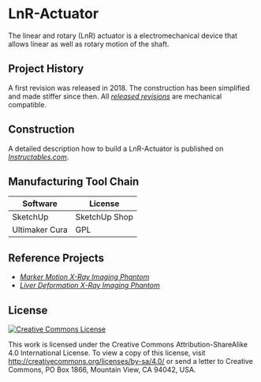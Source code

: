 # LnR-Actuator
The linear and rotary (LnR) actuator is a electromechanical device that allows linear as well as rotary motion of the shaft.

## Project History
A first revision was released in 2018. The construction has been simplified and made stiffer since then. All *[released revisions](https://github.com/mrstefangrimm/LnR-Actuator/releases)* are mechanical compatible. 

## Construction
A detailed description how to build a LnR-Actuator is published on *[Instructables.com](https://www.instructables.com/id/Linear-and-Rotation-Actuator/)*.

## Manufacturing Tool Chain

| Software       | License       |
| -------------- | ------------- |
| SketchUp       | SketchUp Shop |
| Ultimaker Cura | GPL           |

## Reference Projects

 - *[Marker Motion X-Ray Imaging Phantom](https://github.com/mrstefangrimm/GRIS5A)*
 - *[Liver Deformation X-Ray Imaging Phantom](https://github.com/mrstefangrimm/No2)*

## License
<a rel="license" href="http://creativecommons.org/licenses/by-sa/4.0/"><img alt="Creative Commons License" style="border-width:0" src="https://i.creativecommons.org/l/by-sa/4.0/88x31.png" /></a>

This work is licensed under the Creative Commons Attribution-ShareAlike 4.0 International License. To view a copy of this license, visit http://creativecommons.org/licenses/by-sa/4.0/ or send a letter to Creative Commons, PO Box 1866, Mountain View, CA 94042, USA.